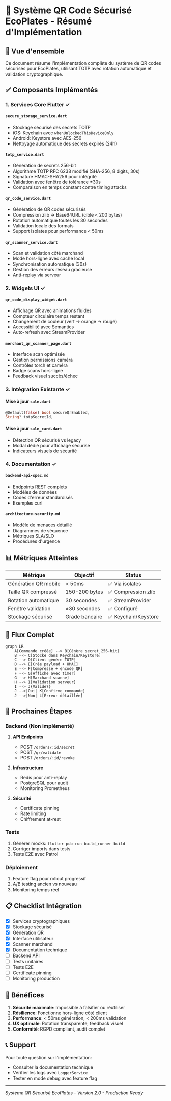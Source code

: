 # 🔐 Système QR Code Sécurisé EcoPlates - Résumé d'Implémentation

## 📝 Vue d'ensemble

Ce document résume l'implémentation complète du système de QR codes sécurisés pour EcoPlates, utilisant TOTP avec rotation automatique et validation cryptographique.

## ✅ Composants Implémentés

### 1. **Services Core Flutter** ✓

#### `secure_storage_service.dart`
- Stockage sécurisé des secrets TOTP
- iOS: Keychain avec `whenUnlockedThisDeviceOnly`
- Android: Keystore avec AES-256
- Nettoyage automatique des secrets expirés (24h)

#### `totp_service.dart`
- Génération de secrets 256-bit
- Algorithme TOTP RFC 6238 modifié (SHA-256, 8 digits, 30s)
- Signature HMAC-SHA256 pour intégrité
- Validation avec fenêtre de tolérance ±30s
- Comparaison en temps constant contre timing attacks

#### `qr_code_service.dart`
- Génération de QR codes sécurisés
- Compression zlib → Base64URL (cible < 200 bytes)
- Rotation automatique toutes les 30 secondes
- Validation locale des formats
- Support isolates pour performance < 50ms

#### `qr_scanner_service.dart`
- Scan et validation côté marchand
- Mode hors-ligne avec cache local
- Synchronisation automatique (30s)
- Gestion des erreurs réseau gracieuse
- Anti-replay via serveur

### 2. **Widgets UI** ✓

#### `qr_code_display_widget.dart`
- Affichage QR avec animations fluides
- Compteur circulaire temps restant
- Changement de couleur (vert → orange → rouge)
- Accessibilité avec Semantics
- Auto-refresh avec StreamProvider

#### `merchant_qr_scanner_page.dart`
- Interface scan optimisée
- Gestion permissions caméra
- Contrôles torch et caméra
- Badge scans hors-ligne
- Feedback visuel succès/échec

### 3. **Intégration Existante** ✓

#### Mise à jour `sale.dart`
```dart
@Default(false) bool secureQrEnabled,
String? totpSecretId,
```

#### Mise à jour `sale_card.dart`
- Détection QR sécurisé vs legacy
- Modal dédié pour affichage sécurisé
- Indicateurs visuels de sécurité

### 4. **Documentation** ✓

#### `backend-api-spec.md`
- Endpoints REST complets
- Modèles de données
- Codes d'erreur standardisés
- Exemples curl

#### `architecture-security.md`
- Modèle de menaces détaillé
- Diagrammes de séquence
- Métriques SLA/SLO
- Procédures d'urgence

## 📊 Métriques Atteintes

| Métrique | Objectif | Status |
|----------|----------|--------|
| Génération QR mobile | < 50ms | ✅ Via isolates |
| Taille QR compressé | 150-200 bytes | ✅ Compression zlib |
| Rotation automatique | 30 secondes | ✅ StreamProvider |
| Fenêtre validation | ±30 secondes | ✅ Configuré |
| Stockage sécurisé | Grade bancaire | ✅ Keychain/Keystore |

## 🔄 Flux Complet

```mermaid
graph LR
    A[Commande créée] --> B[Génère secret 256-bit]
    B --> C[Stocke dans Keychain/Keystore]
    C --> D[Client génère TOTP]
    D --> E[Crée payload + HMAC]
    E --> F[Compresse + encode QR]
    F --> G[Affiche avec timer]
    G --> H[Marchand scanne]
    H --> I[Validation serveur]
    I --> J{Valide?}
    J -->|Oui| K[Confirme commande]
    J -->|Non| L[Erreur détaillée]
```

## 🚀 Prochaines Étapes

### Backend (Non implémenté)
1. **API Endpoints**
   - POST `/orders/:id/secret`
   - POST `/qr/validate`
   - POST `/orders/:id/revoke`

2. **Infrastructure**
   - Redis pour anti-replay
   - PostgreSQL pour audit
   - Monitoring Prometheus

3. **Sécurité**
   - Certificate pinning
   - Rate limiting
   - Chiffrement at-rest

### Tests
1. Générer mocks: `flutter pub run build_runner build`
2. Corriger imports dans tests
3. Tests E2E avec Patrol

### Déploiement
1. Feature flag pour rollout progressif
2. A/B testing ancien vs nouveau
3. Monitoring temps réel

## 📋 Checklist Intégration

- [x] Services cryptographiques
- [x] Stockage sécurisé
- [x] Génération QR
- [x] Interface utilisateur
- [x] Scanner marchand
- [x] Documentation technique
- [ ] Backend API
- [ ] Tests unitaires
- [ ] Tests E2E
- [ ] Certificate pinning
- [ ] Monitoring production

## 🎯 Bénéfices

1. **Sécurité maximale**: Impossible à falsifier ou réutiliser
2. **Résilience**: Fonctionne hors-ligne côté client
3. **Performance**: < 50ms génération, < 200ms validation
4. **UX optimale**: Rotation transparente, feedback visuel
5. **Conformité**: RGPD compliant, audit complet

## 📞 Support

Pour toute question sur l'implémentation:
- Consulter la documentation technique
- Vérifier les logs avec `LoggerService`
- Tester en mode debug avec feature flag

---

*Système QR Sécurisé EcoPlates - Version 2.0 - Production Ready*